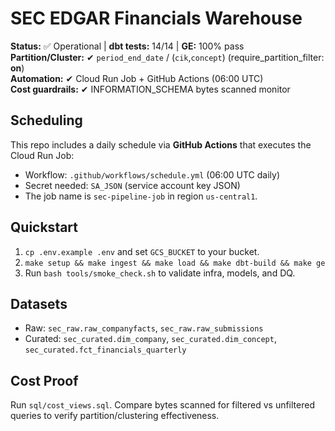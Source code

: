 # SEC EDGAR Financials Warehouse

**Status:** ✅ Operational | **dbt tests:** 14/14 | **GE:** 100% pass  
**Partition/Cluster:** ✔ `period_end_date` / (`cik`,`concept`) (require_partition_filter: **on**)  
**Automation:** ✔ Cloud Run Job + GitHub Actions (06:00 UTC)  
**Cost guardrails:** ✔ INFORMATION_SCHEMA bytes scanned monitor

## Scheduling
This repo includes a daily schedule via **GitHub Actions** that executes the Cloud Run Job:
- Workflow: `.github/workflows/schedule.yml` (06:00 UTC daily)
- Secret needed: `SA_JSON` (service account key JSON)
- The job name is `sec-pipeline-job` in region `us-central1`.

## Quickstart
1) `cp .env.example .env` and set `GCS_BUCKET` to your bucket.
2) `make setup && make ingest && make load && make dbt-build && make ge`
3) Run `bash tools/smoke_check.sh` to validate infra, models, and DQ.

## Datasets
- Raw: `sec_raw.raw_companyfacts`, `sec_raw.raw_submissions`
- Curated: `sec_curated.dim_company`, `sec_curated.dim_concept`, `sec_curated.fct_financials_quarterly`

## Cost Proof
Run `sql/cost_views.sql`. Compare bytes scanned for filtered vs unfiltered queries to verify partition/clustering effectiveness.